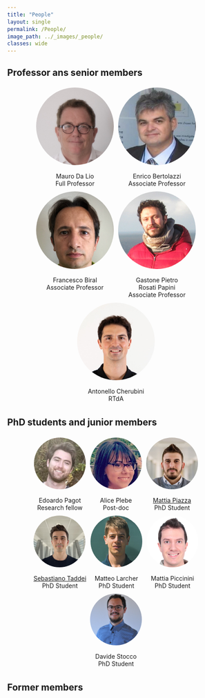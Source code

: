 ```yaml
---
title: "People"
layout: single
permalink: /People/
image_path: ../_images/_people/
classes: wide
---
```



<style>
  .member-container {
    display: flex;
    flex-wrap: wrap;
    justify-content: center;
  }

  .member-container .member {
    text-align: center;
    margin: 5px;
  }

  .member-container .member .image-container {
    width: 180px;
    height: 180px;
    display: flex;
    justify-content: center;
    align-items: flex-start;
    overflow: hidden;
    position: relative;
    border-radius: 50%;
  }

  .member-container .member .image-container:before {
    content: "";
    display: block;
    width: 100%;
    height: 100%;
    border-radius: 50%;
    position: absolute;
    top: 0;
    left: 0;
    background-color: white;
    transform: translateY(-50%);
  }

  .member-container .member .image-container img {
    width: 100%;
    height: auto;
    object-fit: cover;
    object-position: top center;
    position: relative;
    z-index: 1;
  }

  .member-container .member .image-container2 {
    width: 120px;
    height: 120px;
    display: flex;
    justify-content: center;
    align-items: flex-start;
    overflow: hidden;
    position: relative;
    border-radius: 50%;
  }

  .member-container .member .image-container2:before {
    content: "";
    display: block;
    width: 100%;
    height: 100%;
    border-radius: 50%;
    position: absolute;
    top: 0;
    left: 0;
    background-color: white;
    transform: translateY(-50%);
  }

  .member-container .member .image-container2 img {
    width: 100%;
    height: auto;
    object-fit: cover;
    object-position: top center;
    position: relative;
    z-index: 1;
  }
</style>

  <h2>Professor ans senior members</h2>
  <div class="member-container">
    <div class="member">
      <div class="image-container">
        <img src="../_images/_people/mauro_da_lio.jpg" alt="Mauro Da Lio">
      </div>
      <br>
      <span>Mauro Da Lio</span>
      <br>
      <span>Full Professor</span>
    </div>
    <div class="member">
      <div class="image-container">
        <img src="../_images/_people/enrico_bertolazzi.jpg" alt="Enrico Bertolazzi">
      </div>
      <br>
      <span>Enrico Bertolazzi</span>
      <br>
      <span>Associate Professor</span>
    </div>
    <div class="member">
      <div class="image-container">
        <img src="../_images/_people/francesco_biral.jpg" alt="Francesco Biral">
      </div>
      <br>
      <span>Francesco Biral</span>
      <br>
      <span>Associate Professor</span>
    </div>
    <div class="member">
      <div class="image-container">
        <img src="../_images/_people/gastone_rosati.jpg" alt="Gastone Pietro Rosati Papini">
      </div>
      <br>
      <span>Gastone Pietro <br> Rosati Papini</span>
      <br>
      <span>Associate Professor</span>
    </div>
    <div class="member">
      <div class="image-container">
        <img src="../_images/_people/antonello_cherubini.jpg" alt="Antonello Cherubini">
      </div>
      <br>
      <span>Antonello Cherubini</span>
      <br>
      <span>RTdA</span>
    </div>
  </div>

   <h2>PhD students and junior members</h2>
  <div class="member-container">
    <div class="member">
      <div class="image-container2">
        <img src="../_images/_people/edoardo_pagot.JPG" alt="Edoardo Pagot">
      </div>
      <br>
      <span>Edoardo Pagot</span>
      <br>
      <span>Research fellow</span>
    </div>
    <div class="member">
      <div class="image-container2">
        <img src="../_images/_people/alice_plebe.jpg" alt="Alice Plebe">
      </div>
      <br>
      <span>Alice Plebe</span>
      <br>
      <span>Post-doc</span>
    </div>
    <div class="member">
      <a href="/People/MattiaPiazza">
        <div class="image-container2">
          <img src="../_images/_people/MattiaPiazza.jpeg" alt="Mattia Piazza">
        </div>
      </a>
      <br>
      <a href="/People/MattiaPiazza"> <span>Mattia Piazza</span> </a>
      <br>
      <span>PhD Student</span>
    </div>
    <div class="member">
      <a href="/People/SebastianoTaddei">
        <div class="image-container2">
          <img src="../_images/_people/sebastiano_taddei.jpg" alt="Sebastiano Taddei">
        </div>
      </a>
      <br>
      <a href="/People/SebastianoTaddei"> <span>Sebastiano Taddei</span> </a>
      <br>
      <span>PhD Student</span>
    </div>
    <div class="member">
      <div class="image-container2">
        <img src="../_images/_people/matteo_larcher.jpg" alt="Matteo Larcher">
      </div>
      <br>
      <span>Matteo Larcher</span>
      <br>
      <span>PhD Student</span>
    </div>
    <div class="member">
      <div class="image-container2">
        <img src="../_images/_people/mattia_piccinini.JPG" alt="Mattia Piccinini">
      </div>
      <br>
      <span>Mattia Piccinini</span>
      <br>
      <span>PhD Student</span>
    </div>
    <div class="member">
      <div class="image-container2">
        <img src="../_images/_people/davide_stocco.jpg" alt="Davide Stocco">
      </div>
      <br>
      <span>Davide Stocco</span>
      <br>
      <span>PhD Student</span>
    </div>
  </div>

   <h2>Former members</h2>
